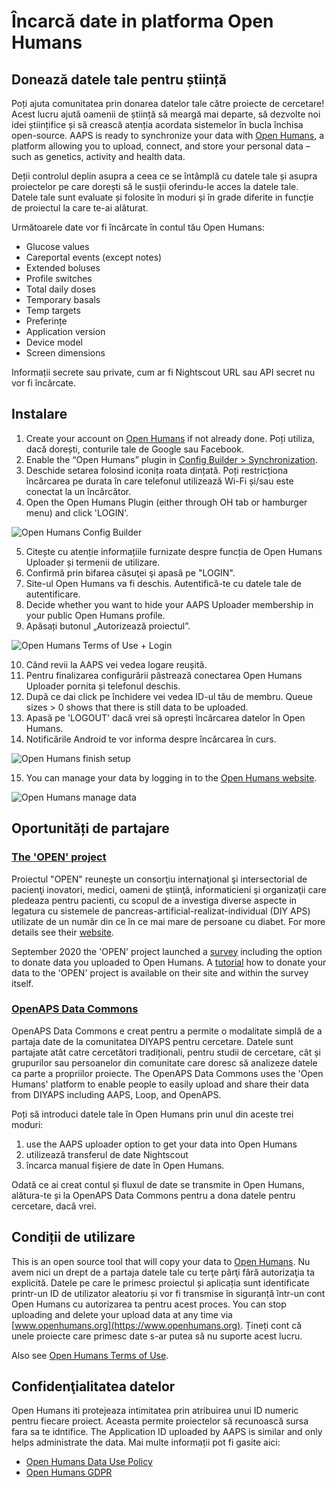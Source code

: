 # Încarcă date in platforma Open Humans

## Donează datele tale pentru știință

Poți ajuta comunitatea prin donarea datelor tale către proiecte de cercetare! Acest lucru ajută oamenii de știință să meargă mai departe, să dezvolte noi idei științifice și să crească atenția acordata sistemelor în bucla închisa open-source. AAPS is ready to synchronize your data with [Open Humans](https://www.openhumans.org), a platform allowing you to upload, connect, and store your personal data – such as genetics, activity and health data.

Deții controlul deplin asupra a ceea ce se întâmplă cu datele tale și asupra proiectelor pe care dorești să le susții oferindu-le acces la datele tale. Datele tale sunt evaluate și folosite în moduri și în grade diferite in funcție de proiectul la care te-ai alăturat.

Următoarele date vor fi încărcate în contul tău Open Humans:

- Glucose values
- Careportal events (except notes)
- Extended boluses
- Profile switches
- Total daily doses
- Temporary basals
- Temp targets
- Preferințe
- Application version
- Device model
- Screen dimensions

Informații secrete sau private, cum ar fi Nightscout URL sau API secret nu vor fi încărcate.

## Instalare

1. Create your account on [Open Humans](https://www.openhumans.org) if not already done. Poți utiliza, dacă dorești, conturile tale de Google sau Facebook.
2. Enable the “Open Humans” plugin in [Config Builder > Synchronization](../SettingUpAaps/ConfigBuilder.md).
3. Deschide setarea folosind iconița roata dințată. Poți restricționa încărcarea pe durata în care telefonul utilizează Wi-Fi și/sau este conectat la un încărcător.
4. Open the Open Humans Plugin (either through OH tab or hamburger menu) and click 'LOGIN'.

![Open Humans Config Builder](../images/OHUploader1.png)

5. Citește cu atenție informațiile furnizate despre funcția de Open Humans Uploader și termenii de utilizare.
6. Confirmă prin bifarea căsuţei şi apasă pe "LOGIN".
7. Site-ul Open Humans va fi deschis. Autentifică-te cu datele tale de autentificare.
8. Decide whether you want to hide your AAPS Uploader membership in your public Open Humans profile.
9. Apăsați butonul „Autorizează proiectul”.

![Open Humans Terms of Use + Login](../images/OHUploader2.png)

10. Când revii la AAPS vei vedea logare reușită.
11. Pentru finalizarea configurării păstrează conectarea Open Humans Uploader pornita și telefonul deschis.
12. După ce dai click pe închidere vei vedea ID-ul tău de membru. Queue sizes > 0 shows that there is still data to be uploaded.
13. Apasă pe 'LOGOUT' dacă vrei să oprești încărcarea datelor în Open Humans.
14. Notificările Android te vor informa despre încărcarea în curs.

![Open Humans finish setup](../images/OHUploader3.png)

15. You can manage your data by logging in to the [Open Humans website](https://www.openhumans.org).

![Open Humans manage data](../images/OHWeb.png)

## Oportunități de partajare

### [The 'OPEN' project](https://www.open-diabetes.eu/)

Proiectul "OPEN" reuneşte un consorţiu internaţional şi intersectorial de pacienţi inovatori, medici, oameni de ştiinţă, informaticieni şi organizaţii care pledeaza pentru pacienti, cu scopul de a investiga diverse aspecte in legatura cu sistemele de pancreas-artificial-realizat-individual (DIY APS) utilizate de un număr din ce în ce mai mare de persoane cu diabet. For more details see their [website](https://www.open-diabetes.eu/).

September 2020 the 'OPEN' project launched a [survey](https://survey.open-diabetes.eu/) including the option to donate data you uploaded to Open Humans. A [tutorial](https://open-diabetes.eu/en/open-survey/survey-tutorials/) how to donate your data to the 'OPEN' project is available on their site and within the survey itself.

### [OpenAPS Data Commons](https://www.openhumans.org/activity/openaps-data-commons/)

OpenAPS Data Commons e creat pentru a permite o modalitate simplă de a partaja date de la comunitatea DIYAPS pentru cercetare. Datele sunt partajate atât catre cercetători tradiționali, pentru studii de cercetare, cât și grupurilor sau persoanelor din comunitate care doresc să analizeze datele ca parte a propriilor proiecte. The OpenAPS Data Commons uses the 'Open Humans' platform to enable people to easily upload and share their data from DIYAPS including AAPS, Loop, and OpenAPS.

Poți să introduci datele tale în Open Humans prin unul din aceste trei moduri:

1. use the AAPS uploader option to get your data into Open Humans
2. utilizează transferul de date Nightscout
3. încarca manual fişiere de date în Open Humans.

Odată ce ai creat contul și fluxul de date se transmite in Open Humans, alătura-te și la OpenAPS Data Commons pentru a dona datele pentru cercetare, dacă vrei.

## Condiții de utilizare

This is an open source tool that will copy your data to [Open Humans](https://www.openhumans.org). Nu avem nici un drept de a partaja datele tale cu terţe părţi fără autorizaţia ta explicită. Datele pe care le primesc proiectul și aplicația sunt identificate printr-un ID de utilizator aleatoriu și vor fi transmise în siguranță într-un cont Open Humans cu autorizarea ta pentru acest proces. You can stop uploading and delete your upload data at any time via [www.openhumans.org](https://www.openhumans.org). Țineți cont că unele proiecte care primesc date s-ar putea să nu suporte acest lucru.

Also see [Open Humans Terms of Use](https://www.openhumans.org/terms/).

## Confidenţialitatea datelor

Open Humans iti protejeaza intimitatea prin atribuirea unui ID numeric pentru fiecare proiect. Aceasta permite proiectelor să recunoască sursa fara sa te idntifice. The Application ID uploaded by AAPS is similar and only helps administrate the data. Mai multe informații pot fi gasite aici:

- [Open Humans Data Use Policy](https://www.openhumans.org/data-use/)
- [Open Humans GDPR](https://www.openhumans.org/gdpr/)
